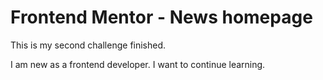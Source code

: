 # Frontend Mentor - News homepage

This is my second challenge finished.

I am new as a frontend developer. I want to continue learning.